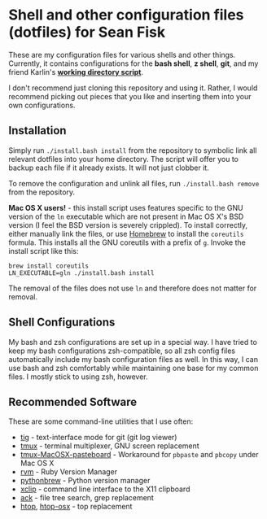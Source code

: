 Shell and other configuration files (dotfiles) for Sean Fisk
============================================================

These are my configuration files for various shells and other things. Currently, it contains configurations for the **bash shell**, **z shell**, **git**, and my friend Karlin's **[working directory script](https://github.com/karlin/working-directory)**.

I don't recommend just cloning this repository and using it. Rather, I would recommend picking out pieces that you like and inserting them into your own configurations.

Installation
------------

Simply run `./install.bash install` from the repository to symbolic link all relevant dotfiles into your home directory. The script will offer you to backup each file if it already exists. It will not just clobber it.

To remove the configuration and unlink all files, run `./install.bash remove` from the repository.

**Mac OS X users!** - this install script uses features specific to the GNU version of the `ln` executable which are not present in Mac OS X's BSD version (I feel the BSD version is severely crippled). To install correctly, either manually link the files, or use [Homebrew](https://github.com/mxcl/homebrew) to install the `coreutils` formula. This installs all the GNU coreutils with a prefix of `g`. Invoke the install script like this:

	brew install coreutils
	LN_EXECUTABLE=gln ./install.bash install
	
The removal of the files does not use `ln` and therefore does not matter for removal.

Shell Configurations
--------------------

My bash and zsh configurations are set up in a special way. I have tried to keep my bash configurations zsh-compatible, so all zsh config files automatically include my bash configuration files as well. In this way, I can use bash and zsh comfortably while maintaining one base for my common files. I mostly stick to using zsh, however.

Recommended Software
--------------------

These are some command-line utilities that I use often:

* [tig][tig] - text-interface mode for git (git log viewer)
* [tmux][tmux] - terminal multiplexer, GNU screen replacement
* [tmux-MacOSX-pasteboard][tmux-osx-pasteboard] - Workaround for `pbpaste` and
  `pbcopy` under Mac OS X
* [rvm][rvm] - Ruby Version Manager
* [pythonbrew][pythonbrew] - Python version manager
* [xclip][xclip] - command line interface to the X11 clipboard
* [ack][ack] - file tree search, grep replacement
* [htop][htop], [htop-osx][htop-osx] - top replacement

[tig]: http://jonas.nitro.dk/tig/
[tmux]: http://tmux.sourceforge.net/
[tmux-osx-pasteboard]: https://github.com/ChrisJohnsen/tmux-MacOSX-pasteboard
[rvm]: http://beginrescueend.com/
[pythonbrew]: https://github.com/utahta/pythonbrew
[xclip]: http://sourceforge.net/projects/xclip/
[ack]: http://betterthangrep.com/
[htop]: http://htop.sourceforge.net/
[htop-osx]: https://github.com/cynthia/htop-osx
